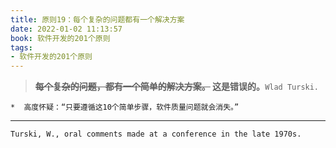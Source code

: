 ```yaml
---
title: 原则19：每个复杂的问题都有一个解决方案
date: 2022-01-02 11:13:57
book: 软件开发的201个原则
tags:
- 软件开发的201个原则
---
```


> **~~每个复杂的问题，都有一个简单的解决方案。~~ 这是错误的。**`Wlad Turski.`

    *  高度怀疑：“只要遵循这10个简单步骤，软件质量问题就会消失。”

---

`Turski, W., oral comments made at a conference in the late 1970s.`